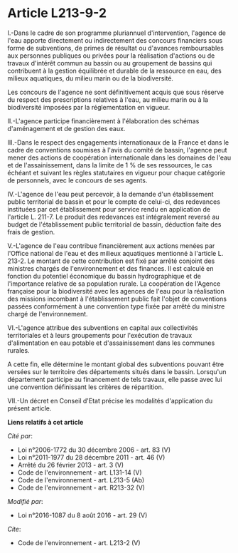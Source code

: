 # Article L213-9-2

I.-Dans le cadre de son programme pluriannuel d'intervention, l'agence de l'eau apporte directement ou indirectement des
concours financiers sous forme de subventions, de primes de résultat ou d'avances remboursables aux personnes publiques ou
privées pour la réalisation d'actions ou de travaux d'intérêt commun au bassin ou au groupement de bassins qui contribuent à
la gestion équilibrée et durable de la ressource en eau, des milieux aquatiques, du milieu marin ou de la biodiversité. 

Les concours de l'agence ne sont définitivement acquis que sous réserve du respect des prescriptions relatives à l'eau, au
milieu marin ou à la biodiversité imposées par la réglementation en vigueur. 

II.-L'agence participe financièrement à l'élaboration des schémas d'aménagement et de gestion des eaux. 

III.-Dans le respect des engagements internationaux de la France et dans le cadre de conventions soumises à l'avis du comité
de bassin, l'agence peut mener des actions de coopération internationale dans les domaines de l'eau et de l'assainissement,
dans la limite de 1 % de ses ressources, le cas échéant et suivant les règles statutaires en vigueur pour chaque catégorie de
personnels, avec le concours de ses agents. 

IV.-L'agence de l'eau peut percevoir, à la demande d'un établissement public territorial de bassin et pour le compte de
celui-ci, des redevances instituées par cet établissement pour service rendu en application de l'article L. 211-7. Le produit
des redevances est intégralement reversé au budget de l'établissement public territorial de bassin, déduction faite des frais
de gestion. 

V.-L'agence de l'eau contribue financièrement aux actions menées par l'Office national de l'eau et des milieux aquatiques
mentionné à l'article L. 213-2. Le montant de cette contribution est fixé par arrêté conjoint des ministres chargés de
l'environnement et des finances. Il est calculé en fonction du potentiel économique du bassin hydrographique et de
l'importance relative de sa population rurale. La coopération de l'Agence française pour la biodiversité avec les agences de
l'eau pour la réalisation des missions incombant à l'établissement public fait l'objet de conventions passées conformément à
une convention type fixée par arrêté du ministre chargé de l'environnement.

VI.-L'agence attribue des subventions en capital aux collectivités territoriales et à leurs groupements pour l'exécution de
travaux d'alimentation en eau potable et d'assainissement dans les communes rurales. 

A cette fin, elle détermine le montant global des subventions pouvant être versées sur le territoire des départements situés
dans le bassin. Lorsqu'un département participe au financement de tels travaux, elle passe avec lui une convention
définissant les critères de répartition. 

VII.-Un décret en Conseil d'Etat précise les modalités d'application du présent article.

**Liens relatifs à cet article**

_Cité par_:

  - Loi n°2006-1772 du 30 décembre 2006 - art. 83 (V)
  - Loi n°2011-1977 du 28 décembre 2011 - art. 46 (V)
  - Arrêté du 26 février 2013 - art. 3 (V)
  - Code de l'environnement - art. L131-14 (V)
  - Code de l'environnement - art. L213-5 (Ab)
  - Code de l'environnement - art. R213-32 (V)

_Modifié par_:

  - Loi n°2016-1087 du 8 août 2016 - art. 29 (V)

_Cite_:

  - Code de l'environnement - art. L213-2 (V)
